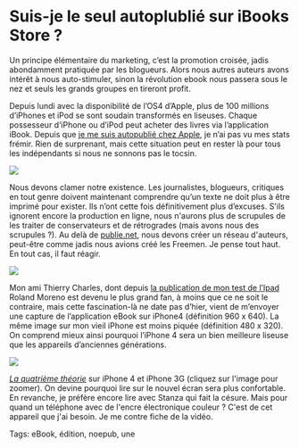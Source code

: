 # Suis-je le seul autoplublié sur iBooks Store&nbsp;?

Un principe élémentaire du marketing, c’est la promotion croisée, jadis abondamment pratiquée par les blogueurs. Alors nous autres auteurs avons intérêt à nous auto-stimuler, sinon la révolution ebook nous passera sous le nez et seuls les grands groupes en tireront profit.

Depuis lundi avec la disponibilité de l’OS4 d’Apple, plus de 100 millions d’iPhones et iPod se sont soudain transformés en liseuses. Chaque possesseur d’iPhone ou d’iPod peut acheter des livres via l’application iBook. Depuis que [je me suis autopublié chez Apple](/2010/05/28/crouzet-dans-le-top-vente-ipad/), je n’ai pas vu mes stats frémir. Rien de surprenant, mais cette situation peut en rester là pour tous les indépendants si nous ne sonnons pas le tocsin.

![](https://tcrouzet.com/images_tc/2010/06/ip421.png)

Nous devons clamer notre existence. Les journalistes, blogueurs, critiques en tout genre doivent maintenant comprendre qu’un texte ne doit plus à être imprimé pour exister. Ils n’ont cette fois définitivement plus d’excuses. S'ils ignorent encore la production en ligne, nous n'aurons plus de scrupules de les traiter de conservateurs et de rétrogrades (mais avons nous des scrupules ?). Au delà de [publie.net](http://publie.net), nous devons créer un réseau d'auteurs, peut-être comme jadis nous avions créé les Freemen. Je pense tout haut. En tout cas, il faut réagir.

![](https://tcrouzet.com/images_tc/2010/06/ip41.png)

Mon ami Thierry Charles, dont depuis [la publication de mon test de l’Ipad](/2010/04/27/l%E2%80%99ipad-revolutionnera-t-il-l%E2%80%99edition/) Roland Moreno est devenu le plus grand fan, à moins que ce ne soit le contraire, mais cette fascination-là ne date pas d’hier, vient de m’envoyer une capture de l’application eBook sur iPhone4 (définition 960 x 640). La même image sur mon vieil iPhone est moins piquée (définition 480 x 320). On comprend mieux ainsi pourquoi l’iPhone 4 sera un bien meilleure liseuse que les appareils d’anciennes générations.

![](https://tcrouzet.com/images_tc/2010/06/iph7.png)

[*La quatrième théorie*](/la-quatrieme-theorie/) sur iPhone 4 et iPhone 3G (cliquez sur l'image pour zoomer). On devine pourquoi lire sur le nouvel écran sera plus confortable. En revanche, je préfère encore lire avec Stanza qui fait la césure. Mais pour quand un téléphone avec de l'encre électronique couleur ? C'est de cet appareil que j'ai besoin. Je me contre fiche de la vidéo.

Tags: eBook, édition, noepub, une